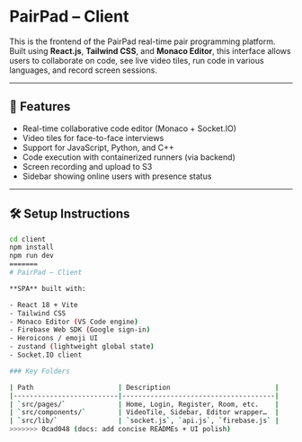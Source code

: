 # PairPad – Client

This is the frontend of the PairPad real-time pair programming platform. Built using **React.js**, **Tailwind CSS**, and **Monaco Editor**, this interface allows users to collaborate on code, see live video tiles, run code in various languages, and record screen sessions.

---

## 🚀 Features

- Real-time collaborative code editor (Monaco + Socket.IO)
- Video tiles for face-to-face interviews
- Support for JavaScript, Python, and C++
- Code execution with containerized runners (via backend)
- Screen recording and upload to S3
- Sidebar showing online users with presence status

---

## 🛠️ Setup Instructions

```bash
cd client
npm install
npm run dev
=======
# PairPad — Client

**SPA** built with:

- React 18 + Vite
- Tailwind CSS
- Monaco Editor (VS Code engine)
- Firebase Web SDK (Google sign-in)
- Heroicons / emoji UI
- zustand (lightweight global state)
- Socket.IO client

### Key Folders

| Path                     | Description                          |
|--------------------------|--------------------------------------|
| `src/pages/`             | Home, Login, Register, Room, etc.    |
| `src/components/`        | VideoTile, Sidebar, Editor wrapper…  |
| `src/lib/`               | `socket.js`, `api.js`, `firebase.js` |
>>>>>>> 0cad048 (docs: add concise READMEs + UI polish)
